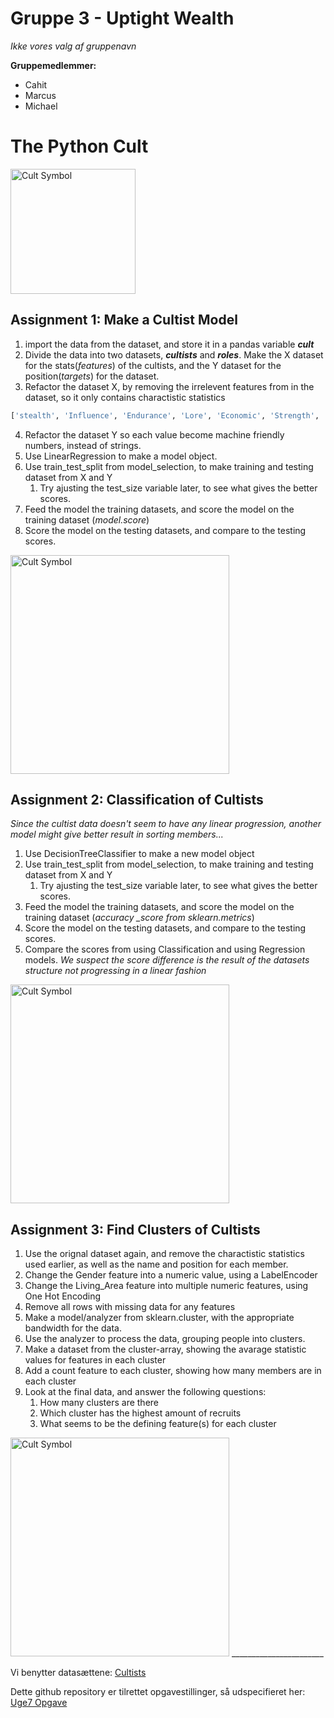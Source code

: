 # Gruppe 3 - Uptight Wealth
*Ikke vores valg af gruppenavn*

**Gruppemedlemmer:**
- Cahit
- Marcus
- Michael

# The Python Cult

<img src="https://images-wixmp-ed30a86b8c4ca887773594c2.wixmp.com/f/bb485920-261e-46b9-896a-cb18fda5d929/dbvl0da-050b7754-242a-4a9f-adff-e4a4c8652fcd.png?token=eyJ0eXAiOiJKV1QiLCJhbGciOiJIUzI1NiJ9.eyJzdWIiOiJ1cm46YXBwOiIsImlzcyI6InVybjphcHA6Iiwib2JqIjpbW3sicGF0aCI6IlwvZlwvYmI0ODU5MjAtMjYxZS00NmI5LTg5NmEtY2IxOGZkYTVkOTI5XC9kYnZsMGRhLTA1MGI3NzU0LTI0MmEtNGE5Zi1hZGZmLWU0YTRjODY1MmZjZC5wbmcifV1dLCJhdWQiOlsidXJuOnNlcnZpY2U6ZmlsZS5kb3dubG9hZCJdfQ.39OiImVLazb8JFOfhDJWFl2529SJ7obSvPHoSpKNka4" alt="Cult Symbol" width="200">

## Assignment 1: Make a Cultist Model
1. import the data from the dataset, and store it in a pandas variable ***cult***
2. Divide the data into two datasets, ***cultists*** and ***roles***. Make the X dataset for the stats(*features*) of the cultists, and the Y dataset for the position(*targets*) for the dataset.
3. Refactor the dataset X, by removing the irrelevent features from in the dataset, so it only contains charactistic statistics
```python
['stealth', 'Influence', 'Endurance', 'Lore', 'Economic', 'Strength', 'Insanity']
```
4. Refactor the dataset Y so each value become machine friendly numbers, instead of strings.
5. Use LinearRegression to make a model object.
6. Use train_test_split from model_selection, to make training and testing dataset from X and Y
   1. Try ajusting the test_size variable later, to see what gives the better scores.
7. Feed the model the training datasets, and score the model on the training dataset (*model.score*)
8. Score the model on the testing datasets, and compare to the testing scores.

<img src="http://www.artofmtg.com/wp-content/uploads/2016/03/Cryptolith-Rite-Shadows-over-Innistrad-Art.jpg" alt="Cult Symbol" height="350">

## Assignment 2: Classification of Cultists
*Since the cultist data doesn't seem to have any linear progression, another model might give better result in sorting members...*
1. Use DecisionTreeClassifier to make a new model object
2. Use train_test_split from model_selection, to make training and testing dataset from X and Y
   1. Try ajusting the test_size variable later, to see what gives the better scores.
3. Feed the model the training datasets, and score the model on the training dataset (*accuracy _score from sklearn.metrics*)
4. Score the model on the testing datasets, and compare to the testing scores.
5. Compare the scores from using Classification and using Regression models.
*We suspect the score difference is the result of the datasets structure not progressing in a linear fashion*

<img src="https://i.pinimg.com/564x/02/d8/0a/02d80a719a04e81362bfd0e717cafdb4.jpg" alt="Cult Symbol" height="350">

## Assignment 3: Find Clusters of Cultists
1. Use the orignal dataset again, and remove the charactistic statistics used earlier, as well as the name and position for each member.
2. Change the Gender feature into a numeric value, using a LabelEncoder
3. Change the Living_Area feature into multiple numeric features, using One Hot Encoding
4. Remove all rows with missing data for any features
5. Make a model/analyzer from sklearn.cluster, with the appropriate bandwidth for the data.
6. Use the analyzer to process the data, grouping people into clusters.
7. Make a dataset from the cluster-array, showing the avarage statistic values for features in each cluster
8. Add a count feature to each cluster, showing how many members are in each cluster
9. Look at the final data, and answer the following questions:
   1. How many clusters are there
   2. Which cluster has the highest amount of recruits
   3. What seems to be the defining feature(s) for each cluster

<img src="https://i.pinimg.com/originals/64/bd/b9/64bdb9f8fea6e1460e816b4bf4cdec8c.jpg" alt="Cult Symbol" height="350">
_______________________

Vi benytter datasættene: [Cultists](https://raw.githubusercontent.com/Micniks/Python-Week11-Group-3-Assignments/main/cultists.csv)

Dette github repository er tilrettet opgavestillinger, så udspecifieret her: [Uge7 Opgave](https://docs.google.com/document/d/1ojSiBWwLo4-Rc7763vx6aVEYdNluATOMja9qqk4dodU/edit#) 
